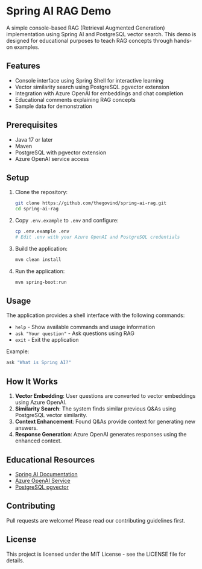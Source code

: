 # Spring AI RAG Demo

A simple console-based RAG (Retrieval Augmented Generation) implementation using Spring AI and PostgreSQL vector search. This demo is designed for educational purposes to teach RAG concepts through hands-on examples.

## Features

- Console interface using Spring Shell for interactive learning
- Vector similarity search using PostgreSQL pgvector extension
- Integration with Azure OpenAI for embeddings and chat completion
- Educational comments explaining RAG concepts
- Sample data for demonstration

## Prerequisites

- Java 17 or later
- Maven
- PostgreSQL with pgvector extension
- Azure OpenAI service access

## Setup

1. Clone the repository:
   ```bash
   git clone https://github.com/thegovind/spring-ai-rag.git
   cd spring-ai-rag
   ```

2. Copy `.env.example` to `.env` and configure:
   ```bash
   cp .env.example .env
   # Edit .env with your Azure OpenAI and PostgreSQL credentials
   ```

3. Build the application:
   ```bash
   mvn clean install
   ```

4. Run the application:
   ```bash
   mvn spring-boot:run
   ```

## Usage

The application provides a shell interface with the following commands:

- `help` - Show available commands and usage information
- `ask "Your question"` - Ask questions using RAG
- `exit` - Exit the application

Example:
```bash
ask "What is Spring AI?"
```

## How It Works

1. **Vector Embedding**: User questions are converted to vector embeddings using Azure OpenAI.
2. **Similarity Search**: The system finds similar previous Q&As using PostgreSQL vector similarity.
3. **Context Enhancement**: Found Q&As provide context for generating new answers.
4. **Response Generation**: Azure OpenAI generates responses using the enhanced context.

## Educational Resources

- [Spring AI Documentation](https://docs.spring.io/spring-ai/reference/)
- [Azure OpenAI Service](https://learn.microsoft.com/azure/cognitive-services/openai/)
- [PostgreSQL pgvector](https://github.com/pgvector/pgvector)

## Contributing

Pull requests are welcome! Please read our contributing guidelines first.

## License

This project is licensed under the MIT License - see the LICENSE file for details.
